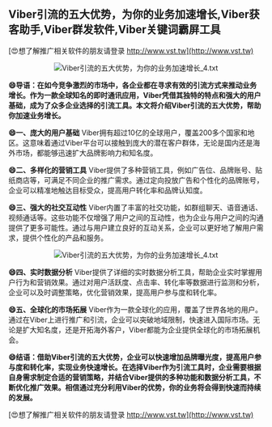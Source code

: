 ## **Viber引流的五大优势，为你的业务加速增长,Viber获客助手,Viber群发软件,Viber关键词霸屏工具**

[😍想了解推广相关软件的朋友请登录 http://www.vst.tw](http://www.vst.tw)

 <center><img src="https://vst.tw/MP4/tuiguang/png/2.png" alt="Viber引流的五大优势，为你的业务加速增长_4.txt"></center>

**😄导语：在如今竞争激烈的市场中，各企业都在寻求有效的引流方式来推动业务增长。作为一款全球知名的即时通讯应用，Viber凭借其独特的特点和强大的用户基础，成为了众多企业选择的引流工具。本文将介绍Viber引流的五大优势，帮助你加速业务增长。**

**😄一、庞大的用户基础**
Viber拥有超过10亿的全球用户，覆盖200多个国家和地区。这意味着通过Viber平台可以接触到庞大的潜在客户群体，无论是国内还是海外市场，都能够迅速扩大品牌影响力和知名度。

**😄二、多样化的营销工具**
Viber提供了多种营销工具，例如广告位、品牌账号、贴纸商店等，可满足不同企业的推广需求。通过定向投放广告和个性化的品牌账号，企业可以精准地触达目标受众，提高用户转化率和品牌认知度。

**😄三、强大的社交互动性**
Viber内置了丰富的社交功能，如群组聊天、语音通话、视频通话等。这些功能不仅增强了用户之间的互动性，也为企业与用户之间的沟通提供了更多可能性。通过与用户建立良好的互动关系，企业可以更好地了解用户需求，提供个性化的产品和服务。

 <center><img src="https://vst.tw/MP4/tuiguang/png/1.png" alt="Viber引流的五大优势，为你的业务加速增长_4.txt"></center>

**😄四、实时数据分析**
Viber提供了详细的实时数据分析工具，帮助企业实时掌握用户行为和营销效果。通过对用户活跃度、点击率、转化率等数据进行监测和分析，企业可以及时调整策略，优化营销效果，提高用户参与度和转化率。

**😄五、全球化的市场拓展**
Viber作为一款全球化的应用，覆盖了世界各地的用户。通过在Viber上进行推广和引流，企业可以突破地域限制，快速进入国际市场。无论是扩大知名度，还是开拓海外客户，Viber都能为企业提供全球化的市场拓展机会。

**😄结语：借助Viber引流的五大优势，企业可以快速增加品牌曝光度，提高用户参与度和转化率，实现业务快速增长。在选择Viber作为引流工具时，企业需要根据自身需求制定合适的营销策略，并结合Viber提供的多种功能和数据分析工具，不断优化推广效果。相信通过充分利用Viber的优势，你的业务将会得到快速而持续的发展。**

[😍想了解推广相关软件的朋友请登录 http://www.vst.tw](http://www.vst.tw)



